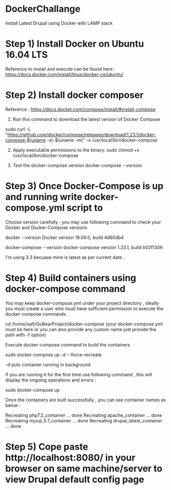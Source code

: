 # DockerChallange
Install Latest Drupal using Docker with LAMP stack


# Step 1) Install Docker on Ubuntu 16.04 LTS 

Reference to install and execute can be found here  : https://docs.docker.com/install/linux/docker-ce/ubuntu/



# Step 2) Install docker composer

Reference : https://docs.docker.com/compose/install/#install-compose

1) Run this command to download the latest version of Docker Compose

sudo curl -L "https://github.com/docker/compose/releases/download/1.23.1/docker-compose-$(uname -s)-$(uname -m)" -o /usr/local/bin/docker-compose

2) Apply executable permissions to the binary:
sudo chmod +x /usr/local/bin/docker-compose


3) Test the docker-compose version
docker-compose --version

# Step 3) Once Docker-Compose is up and running write docker-compose.yml script to 

Choose version carefully : you may use following command to check your Docker and Docker-Compose versions

docker --version
Docker version 18.09.0, build 4d60db4

docker-compose  --version
docker-compose version 1.23.1, build b02f1306


I'm using 3.3 becuase mine is latest as per current date .


# Step 4) Build containers using docker-compose command


You may keep docker-compose.yml under your project directory , ideally you must create a user who must have sufficient permission to execute the docker-compose commands .

cd /home/salt/GoBearProject/docker-compose 
(your docker-compose.yml must be here or you can also provide any custom name just provide the path with -f option)

Execute docker-compose command to build the containers 

sudo docker-compose up -d --force-recreate

-d puts container running in background  

if you are running it for the first time use following command , this will display the ongoing operations and errors :

sudo docker-compose up 


Once the containers are built successfully , you can see container names as below :

Recreating php7.2_container    ... done
Recreating apache_container    ... done
Recreating mysql_5.7_container ... done
Recreating drupal_latest_container ... done


# Step 5) Cope paste http://localhost:8080/ in your browser on same machine/server to view Drupal default config page









